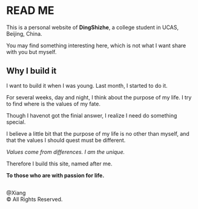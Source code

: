 # READ ME
This is a personal website of **DingShizhe**, a college student in UCAS, Beijing, China.  

You may find something interesting here, which is not what I want share with you but myself.

## Why I build it
I want to build it when I was young. Last month, I started to do it.

For several weeks, day and night, I think about the purpose of my life. I try to find where is the values of my fate.

Though I havenot got the finial answer, I realize I need do something special. 

I believe a little bit that the purpose of my life is no other than myself, and that the values I should quest must be different. 

*Values come from differences. I am the unique.*

Therefore I build this site, named after me.

**To those who are with passion for life.**

##
@Xiang   
©️ All Rights Reserved. 
